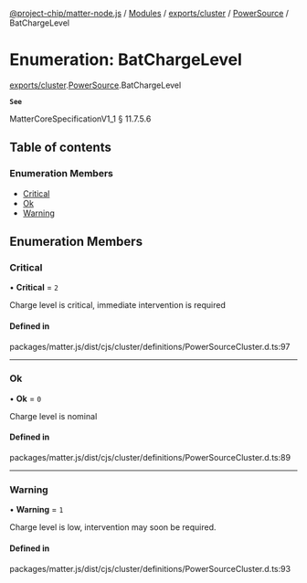 [@project-chip/matter-node.js](../README.md) / [Modules](../modules.md) / [exports/cluster](../modules/exports_cluster.md) / [PowerSource](../modules/exports_cluster.PowerSource.md) / BatChargeLevel

# Enumeration: BatChargeLevel

[exports/cluster](../modules/exports_cluster.md).[PowerSource](../modules/exports_cluster.PowerSource.md).BatChargeLevel

**`See`**

MatterCoreSpecificationV1_1 § 11.7.5.6

## Table of contents

### Enumeration Members

- [Critical](exports_cluster.PowerSource.BatChargeLevel.md#critical)
- [Ok](exports_cluster.PowerSource.BatChargeLevel.md#ok)
- [Warning](exports_cluster.PowerSource.BatChargeLevel.md#warning)

## Enumeration Members

### Critical

• **Critical** = ``2``

Charge level is critical, immediate intervention is required

#### Defined in

packages/matter.js/dist/cjs/cluster/definitions/PowerSourceCluster.d.ts:97

___

### Ok

• **Ok** = ``0``

Charge level is nominal

#### Defined in

packages/matter.js/dist/cjs/cluster/definitions/PowerSourceCluster.d.ts:89

___

### Warning

• **Warning** = ``1``

Charge level is low, intervention may soon be required.

#### Defined in

packages/matter.js/dist/cjs/cluster/definitions/PowerSourceCluster.d.ts:93
